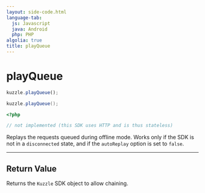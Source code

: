 ```yaml
---
layout: side-code.html
language-tab:
  js: Javascript
  java: Android
  php: PHP
algolia: true
title: playQueue
---
```


# playQueue

```js
kuzzle.playQueue();
```

```java
kuzzle.playQueue();
```

```php
<?php

// not implemented (this SDK uses HTTP and is thus stateless)
```

Replays the requests queued during offline mode. Works only if the SDK is not in a ``disconnected`` state, and if the ``autoReplay`` option is set to ``false``.

---

## Return Value

Returns the `Kuzzle` SDK object to allow chaining.

